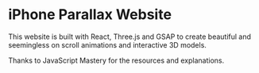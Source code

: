 # iPhone Parallax Website

This website is built with React, Three.js and GSAP to create beautiful and seemingless on scroll animations and interactive 3D models.

Thanks to JavaScript Mastery for the resources and explanations.

